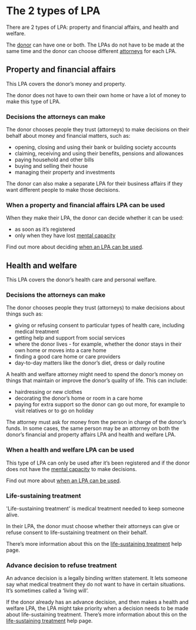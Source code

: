 # The 2 types of LPA

There are 2 types of LPA: property and financial affairs, and health and welfare.

The [donor](/help/#topic-donor) can have one or both. The LPAs do not have to be made at the same time and the donor can choose different [attorneys](/help/#topic-attorneys) for each LPA.

## Property and financial affairs

This LPA covers the donor’s money and property.

The donor does not have to own their own home or have a lot of money to make this type of LPA.

### Decisions the attorneys can make

The donor chooses people they trust (attorneys) to make decisions on their behalf about money and financial matters, such as:

* opening, closing and using their bank or building society accounts
* claiming, receiving and using their benefits, pensions and allowances
* paying household and other bills
* buying and selling their house
* managing their property and investments

The donor can also make a separate LPA for their business affairs if they want different people to make those decisions.

### When a property and financial affairs LPA can be used

When they make their LPA, the donor can decide whether it can be used:

* as soon as it’s registered
* only when they have lost [mental capacity](/help/#topic-mental-capacity)

Find out more about deciding [when an LPA can be used](/help/#topic-when-an-lpa-can-be-used).

## Health and welfare

This LPA covers the donor’s health care and personal welfare.

### Decisions the attorneys can make

The donor chooses people they trust (attorneys) to make decisions about things such as:

* giving or refusing consent to particular types of health care, including medical treatment
* getting help and support from social services
* where the donor lives - for example, whether the donor stays in their own home or moves into a care home
* finding a good care home or care providers
* day-to-day matters like the donor’s diet, dress or daily routine

A health and welfare attorney might need to spend the donor’s money on things that maintain or improve the donor’s quality of life. This can include:

* hairdressing or new clothes
* decorating the donor’s home or room in a care home
* paying for extra support so the donor can go out more, for example to visit relatives or to go on holiday

The attorney must ask for money from the person in charge of the donor’s funds. In some cases, the same person may be an attorney on both the donor’s financial and property affairs LPA and health and welfare LPA.

### When a health and welfare LPA can be used

This type of LPA can only be used after it’s been registered and if the donor does not have the [mental capacity](/help/#topic-mental-capacity) to make decisions.

Find out more about [when an LPA can be used](/help/#topic-when-an-lpa-can-be-used).

### Life-sustaining treatment

'Life-sustaining treatment' is medical treatment needed to keep someone alive.

In their LPA, the donor must choose whether their attorneys can give or refuse consent to life-sustaining treatment on their behalf.

There’s more information about this on the [life-sustaining treatment](/help/#topic-life-sustaining-treatment) help page.

### Advance decision to refuse treatment

An advance decision is a legally binding written statement. It lets someone say what medical treatment they do not want to have in certain situations. It’s sometimes called a ‘living will’.

If the donor already has an advance decision, and then makes a health and welfare LPA, the LPA might take priority when a decision needs to be made about life-sustaining treatment. There’s more information about this on the [life-sustaining treatment](/help/#topic-life-sustaining-treatment) help page.



